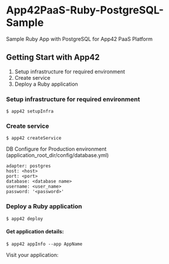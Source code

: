 App42PaaS-Ruby-PostgreSQL-Sample
================================

Sample Ruby App with PostgreSQL for App42 PaaS Platform

## Getting Start with App42

1. Setup infrastructure for required environment
2. Create service
3. Deploy a Ruby application

### Setup infrastructure for required environment

    $ app42 setupInfra   
    
### Create service

    $ app42 createService
    
DB Configure for Production environment (application_root_dir/config/database.yml) 

    adapter: postgres
    host: <host>
    port: <port>
    database: <database name> 
    username: <user_name>
    password: '<password>'
    
### Deploy a Ruby application

    $ app42 deploy

#### Get application details:

    $ app42 appInfo --app AppName    
    
Visit your application:

